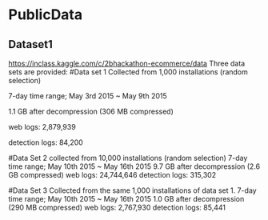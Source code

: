 # PublicData

## Dataset1
https://inclass.kaggle.com/c/2bhackathon-ecommerce/data
Three data sets are provided:
#Data set 1
Collected from 1,000 installations (random selection)

7-day time range; May 3rd 2015 ~ May 9th 2015

1.1 GB after decompression (306 MB compressed)

web logs: 2,879,939

detection logs: 84,200

#Data Set 2
collected from 10,000 installations (random selection)
7-day time range; May 10th 2015 ~ May 16th 2015
9.7 GB after decompression (2.6 GB compressed)
web logs: 24,744,646
detection logs: 315,302

#Data Set 3
Collected from the same 1,000 installations of data set 1.
7-day time range; May 10th 2015 ~ May 16th 2015
1.0 GB after decompression (290 MB compressed)
web logs: 2,767,930
detection logs: 85,441
